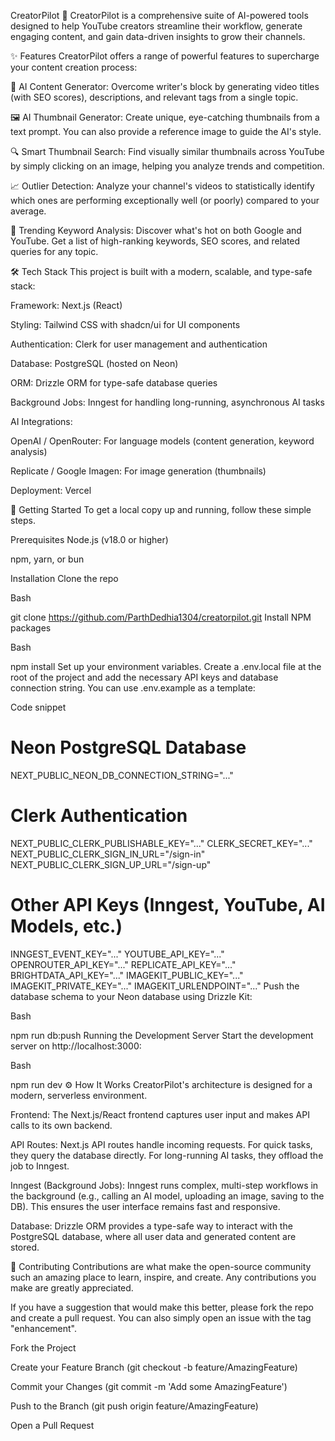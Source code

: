 
CreatorPilot 🚀
CreatorPilot is a comprehensive suite of AI-powered tools designed to help YouTube creators streamline their workflow, generate engaging content, and gain data-driven insights to grow their channels.

✨ Features
CreatorPilot offers a range of powerful features to supercharge your content creation process:

🤖 AI Content Generator: Overcome writer's block by generating video titles (with SEO scores), descriptions, and relevant tags from a single topic.

🖼️ AI Thumbnail Generator: Create unique, eye-catching thumbnails from a text prompt. You can also provide a reference image to guide the AI's style.

🔍 Smart Thumbnail Search: Find visually similar thumbnails across YouTube by simply clicking on an image, helping you analyze trends and competition.

📈 Outlier Detection: Analyze your channel's videos to statistically identify which ones are performing exceptionally well (or poorly) compared to your average.

🔑 Trending Keyword Analysis: Discover what's hot on both Google and YouTube. Get a list of high-ranking keywords, SEO scores, and related queries for any topic.

🛠️ Tech Stack
This project is built with a modern, scalable, and type-safe stack:

Framework: Next.js (React)

Styling: Tailwind CSS with shadcn/ui for UI components

Authentication: Clerk for user management and authentication

Database: PostgreSQL (hosted on Neon)

ORM: Drizzle ORM for type-safe database queries

Background Jobs: Inngest for handling long-running, asynchronous AI tasks

AI Integrations:

OpenAI / OpenRouter: For language models (content generation, keyword analysis)

Replicate / Google Imagen: For image generation (thumbnails)

Deployment: Vercel

🚀 Getting Started
To get a local copy up and running, follow these simple steps.

Prerequisites
Node.js (v18.0 or higher)

npm, yarn, or bun

Installation
Clone the repo

Bash

git clone https://github.com/ParthDedhia1304/creatorpilot.git
Install NPM packages

Bash

npm install
Set up your environment variables. Create a .env.local file at the root of the project and add the necessary API keys and database connection string. You can use .env.example as a template:

Code snippet

# Neon PostgreSQL Database
NEXT_PUBLIC_NEON_DB_CONNECTION_STRING="..."

# Clerk Authentication
NEXT_PUBLIC_CLERK_PUBLISHABLE_KEY="..."
CLERK_SECRET_KEY="..."
NEXT_PUBLIC_CLERK_SIGN_IN_URL="/sign-in"
NEXT_PUBLIC_CLERK_SIGN_UP_URL="/sign-up"

# Other API Keys (Inngest, YouTube, AI Models, etc.)
INNGEST_EVENT_KEY="..."
YOUTUBE_API_KEY="..."
OPENROUTER_API_KEY="..."
REPLICATE_API_KEY="..."
BRIGHTDATA_API_KEY="..."
IMAGEKIT_PUBLIC_KEY="..."
IMAGEKIT_PRIVATE_KEY="..."
IMAGEKIT_URLENDPOINT="..."
Push the database schema to your Neon database using Drizzle Kit:

Bash

npm run db:push
Running the Development Server
Start the development server on http://localhost:3000:

Bash

npm run dev
⚙️ How It Works
CreatorPilot's architecture is designed for a modern, serverless environment.

Frontend: The Next.js/React frontend captures user input and makes API calls to its own backend.

API Routes: Next.js API routes handle incoming requests. For quick tasks, they query the database directly. For long-running AI tasks, they offload the job to Inngest.

Inngest (Background Jobs): Inngest runs complex, multi-step workflows in the background (e.g., calling an AI model, uploading an image, saving to the DB). This ensures the user interface remains fast and responsive.

Database: Drizzle ORM provides a type-safe way to interact with the PostgreSQL database, where all user data and generated content are stored.

🤝 Contributing
Contributions are what make the open-source community such an amazing place to learn, inspire, and create. Any contributions you make are greatly appreciated.

If you have a suggestion that would make this better, please fork the repo and create a pull request. You can also simply open an issue with the tag "enhancement".

Fork the Project

Create your Feature Branch (git checkout -b feature/AmazingFeature)

Commit your Changes (git commit -m 'Add some AmazingFeature')

Push to the Branch (git push origin feature/AmazingFeature)

Open a Pull Request

